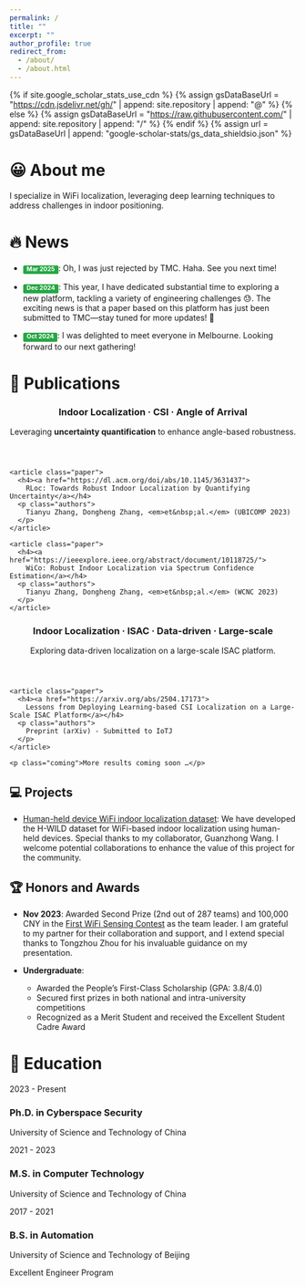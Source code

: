 ```yaml
---
permalink: /
title: ""
excerpt: ""
author_profile: true
redirect_from: 
  - /about/
  - /about.html
---
```


{% if site.google_scholar_stats_use_cdn %}
{% assign gsDataBaseUrl = "https://cdn.jsdelivr.net/gh/" | append: site.repository | append: "@" %}
{% else %}
{% assign gsDataBaseUrl = "https://raw.githubusercontent.com/" | append: site.repository | append: "/" %}
{% endif %}
{% assign url = gsDataBaseUrl | append: "google-scholar-stats/gs_data_shieldsio.json" %}

<style>
.label-paper {
    background-color: #4A90E2; /* Muted sky blue */
}

.label-conf {
    background-color: #4A90E2; /* Soft amber yellow */
}

.label-time {
    background-color: #F5A623; /* Light gray */
}
.label {
    display: inline-block;
    padding: 0.2em 0.6em 0.3em;
    font-size: 75%;
    font-weight: 700;
    line-height: 1;
    color: #fff;
    text-align: center;
    white-space: nowrap;
    vertical-align: baseline;
    border-radius: 0.25em;
}

.label-update {
    background-color: #28a745;  /* Green background */
    color: #ffffff;  /* White text */
}

/* .label {
    display: inline;
    padding: .2em .6em .3em;
    padding-top: 0.2em;
    padding-right: 0.6em;
    padding-bottom: 0.3em;
    padding-left: 0.6em;
    font-size: 80%;
    font-weight: bold;
    line-height: 1;
    color: #fff;
    text-align: center;
    white-space: nowrap;
    vertical-align: baseline;
    border-radius: .4em;
} */
</style>


<span class='anchor' id='about-me'></span>

# &#128512; About me
I specialize in WiFi localization, leveraging deep learning techniques to address challenges in indoor positioning.

<!-- My research interest includes neural machine translation and computer vision. I have published more than 100 papers at the top international AI conferences with total <a href='https://scholar.google.com/citations?user=DhtAFkwAAAAJ'>google scholar citations <strong><span id='total_cit'>260000+</span></strong></a> (You can also use google scholar badge <a href='https://scholar.google.com/citations?user=DhtAFkwAAAAJ'><img src="https://img.shields.io/endpoint?url={{ url | url_encode }}&logo=Google%20Scholar&labelColor=f6f6f6&color=9cf&style=flat&label=citations"></a>). -->


# 🔥 News
- <span class='label label-update'>Mar 2025</span>:
Oh, I was just rejected by TMC. Haha. See you next time!

- <span class='label label-update'>Dec 2024</span>:
This year, I have dedicated substantial time to exploring a new platform, tackling a variety of engineering challenges 😓.
The exciting news is that a paper based on this platform has just been submitted to TMC—stay tuned for more updates!  🎉

- <span class='label label-update'>Oct 2024</span>:
I was delighted to meet everyone in Melbourne. Looking forward to our next gathering!

<link rel="stylesheet" href="{{ '/assets/css/publication-cards.css' | relative_url }}">

# 📑 Publications

<div class="pub-grid">
  <!-- 第一张卡片: AoA 系列 -->
  <section class="pub-card">
    <header>
      <h3>Indoor Localization · CSI · Angle of Arrival</h3>
      <p class="subtitle">
        Leveraging <strong>uncertainty quantification</strong> to enhance angle-based robustness.
      </p>
    </header>

    <article class="paper">
      <h4><a href="https://dl.acm.org/doi/abs/10.1145/3631437">
        RLoc: Towards Robust Indoor Localization by Quantifying Uncertainty</a></h4>
      <p class="authors">
        Tianyu Zhang, Dongheng Zhang, <em>et&nbsp;al.</em> (UBICOMP 2023)
      </p>
    </article>

    <article class="paper">
      <h4><a href="https://ieeexplore.ieee.org/abstract/document/10118725/">
        WiCo: Robust Indoor Localization via Spectrum Confidence Estimation</a></h4>
      <p class="authors">
        Tianyu Zhang, Dongheng Zhang, <em>et&nbsp;al.</em> (WCNC 2023)
      </p>
    </article>
  </section>

  <!-- 第二张卡片: ISAC 大规模系列 -->
  <section class="pub-card">
    <header>
      <h3>Indoor Localization · ISAC · Data-driven · Large-scale</h3>
      <p class="subtitle">
        Exploring data-driven localization on a large-scale ISAC platform.
      </p>
    </header>

    <article class="paper">
      <h4><a href="https://arxiv.org/abs/2504.17173">
        Lessons from Deploying Learning-based CSI Localization on a Large-Scale ISAC Platform</a></h4>
      <p class="authors">
        Preprint (arXiv) - Submitted to IoTJ
      </p>
    </article>

    <p class="coming">More results coming soon …</p>
  </section>
</div>



<!-- # &#128209; Publications

[Indoor Localization] [Channel State Information] [Angle of Arrival]

This series aims to leverage uncertainty quantification to enhance the robustness of angle-based localization.

<span class = 'label label-conf'>UBICOMP'23</span>: [RLoc: Towards Robust Indoor Localization by Quantifying Uncertainty](https://dl.acm.org/doi/abs/10.1145/3631437) 

**Tianyu Zhang**, Dongheng Zhang, Guanzhong Wang, Yadong Li, Yang Hu, Qibin Sun, Yan Chen

<span class = 'label label-conf'>WCNC'23</span>: [WiCo: Robust Indoor Localization via Spectrum Confidence Estimation](https://ieeexplore.ieee.org/abstract/document/10118725/)  
**Tianyu Zhang**, Dongheng Zhang, Shuai Yang, Qibin Sun, Yan Chen

[Indoor Localization] [Integrated Sensing and Communication (ISAC)] [ Data-driven ] [Large-scale Deployment]

This series explores data-driven localization approaches on a large-scale ISAC platform.

<span class='label label-conf'>Submit to IOTJ</span>: [Lessons from Deploying Learning-based CSI Localization on a Large-Scale ISAC Platform](https://arxiv.org/abs/2504.17173)

This work presents some interesting challenges we encountered while deploying a learning-based localization system in a large-scale ISAC platform.

We look forward to sharing more upcoming results in this line of research. -->

## &#128187; Projects

- [Human-held device WiFi indoor localization dataset](https://github.com/H-WILD/human_held_device_wifi_indoor_localization_dataset): We have developed the H-WILD dataset for WiFi-based indoor localization using human-held devices. Special thanks to my collaborator, Guanzhong Wang. I welcome potential collaborations to enhance the value of this project for the community.

## &#127942; Honors and Awards

<!-- <span class = 'label label-time'> November 2023 </span> Awarded Second Prize (2nd out of 287 teams) and 100,000 CNY in the [First WiFi Sensing Contest](https://www.chaspark.com/#/live/941113361357037568?anchorV=946512265287860224&multi=zh) as the team leader. I am grateful to my partner for their collaboration and support, and I extend special thanks to Tongzhou Zhou for his invaluable guidance on my presentation. -->
- **Nov 2023**: Awarded Second Prize (2nd out of 287 teams) and 100,000 CNY in the [First WiFi Sensing Contest](https://www.chaspark.com/#/live/941113361357037568?anchorV=946512265287860224&multi=zh) as the team leader. I am grateful to my partner for their collaboration and support, and I extend special thanks to Tongzhou Zhou for his invaluable guidance on my presentation.

- **Undergraduate**:
    - Awarded the People’s First-Class Scholarship (GPA: 3.8/4.0)
    - Secured first prizes in both national and intra-university competitions
    - Recognized as a Merit Student and received the Excellent Student Cadre Award

<link rel="stylesheet" href="{{ '/assets/css/education-timeline.css' | relative_url }}">

<h1 id="educations">📖 Education</h1>

<div class="education-timeline">
  <div class="timeline-entry">
    <div class="time-badge">2023 - Present</div>
    <div class="education-card">
      <h3>Ph.D. in Cyberspace Security</h3>
      <p>University of Science and Technology of China</p>
    </div>
  </div>
  
  <div class="timeline-entry">
    <div class="time-badge">2021 - 2023</div>
    <div class="education-card">
      <h3>M.S. in Computer Technology</h3>
      <p>University of Science and Technology of China</p>
    </div>
  </div>
  
  <div class="timeline-entry">
    <div class="time-badge">2017 - 2021</div>
    <div class="education-card">
      <h3>B.S. in Automation</h3>
      <p>University of Science and Technology of Beijing</p>
      <span class="tag">Excellent Engineer Program</span>
    </div>
  </div>
</div>



<!-- # Under Construction 🚧 (/#blog.md) -->

<!-- # 💬 Invited Talks
- *2021.06*, Lorem ipsum dolor sit amet, consectetur adipiscing elit. Vivamus ornare aliquet ipsum, ac tempus justo dapibus sit amet. 
- *2021.03*, Lorem ipsum dolor sit amet, consectetur adipiscing elit. Vivamus ornare aliquet ipsum, ac tempus justo dapibus sit amet.  \| [\[video\]](https://github.com/)

# 💻 Internships
- *2019.05 - 2020.02*, [Lorem](https://github.com/), China. -->